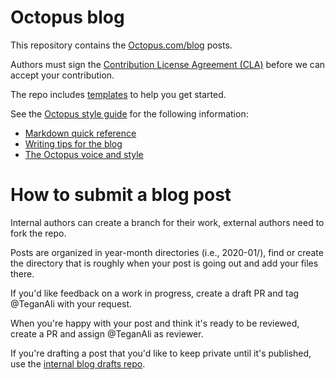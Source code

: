 # Octopus blog

This repository contains the [Octopus.com/blog](https://octopus.com/blog/) posts.

Authors must sign the [Contribution License Agreement (CLA)](https://cla-assistant.io/OctopusDeploy/docs) before we can accept your contribution.

The repo includes [templates](templates/readme.md) to help you get started.

See the [Octopus style guide](https://www.octopus.design/writing/) for the following information:

- [Markdown quick reference](https://www.octopus.design/writing/markdown/)
- [Writing tips for the blog](https://www.octopus.design/writing/educational-content/) 
- [The Octopus voice and style](https://www.octopus.design/writing/writing-for-octopus/)

# How to submit a blog post 

Internal authors can create a branch for their work, external authors need to fork the repo.

Posts are organized in year-month directories (i.e., 2020-01/), find or create the directory that is roughly when your post is going out and add your files there. 

If you'd like feedback on a work in progress, create a draft PR and tag @TeganAli with your request.

When you're happy with your post and think it's ready to be reviewed, create a PR and assign @TeganAli as reviewer.

If you're drafting a post that you'd like to keep private until it's published, use the [internal blog drafts repo](https://github.com/OctopusDeploy/internal-blog-drafts).
